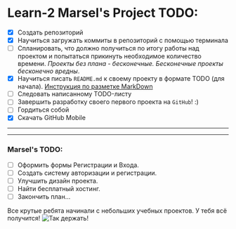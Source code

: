 # Learn-2 Marsel's Project TODO:

- [x] Создать репозиторий
- [x] Научиться загружать коммиты в репозиторий с помощью терминала
- [ ] Спланировать, что должно получиться по итогу работы над проектом и попытаться прикинуть необходимое количество времени. _Проекты без плана - бесконечные. Бесконечные проекты бесконечно вредны_.
- [x] Научиться писать `README.md` к своему проекту в формате TODO (для начала). [Инструкция по разметке MarkDown](https://paulradzkov.com/2014/markdown_cheatsheet/)
- [ ] Следовать написанному TODO-листу
- [ ] Завершить разработку своего первого проекта на `GitHub`! :)
- [ ] Гордиться собой
- [x] Скачать GitHub Mobile
***
***
### Marsel's TODO:
- [ ] Оформить формы Регистрации и Входа.
- [ ] Создать систему авторизации и регистрации.
- [ ] Улучшить дизайн проекта.
- [ ] Найти бесплатный хостинг.
- [ ] Закончить план...

Все крутые ребята начинали с небольших учебных проектов. У тебя всё получится!
![Так держать!](https://vkclub.su/_data/stickers/chipanddale/sticker_vk_chipanddale_019.png)
